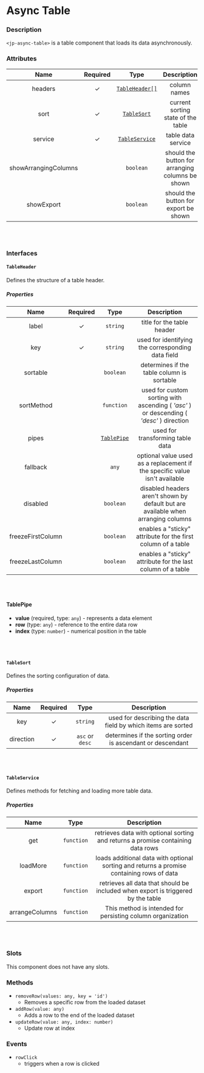 # Async Table

### Description

`<jp-async-table>` is a table component that loads its data asynchronously.

### Attributes

| **Name** | **Required** | **Type** | **Description** |
| :----: | :----: | :----: | :---: |
| headers | ✓ | [`TableHeader[]`](#tableheader) | column names |
| sort | ✓ | [`TableSort`](#tablesort) | current sorting state of the table |
| service | ✓ | [`TableService`](#tableservice) | table data service |
| showArrangingColumns | | `boolean` | should the button for arranging columns be shown |
| showExport | | `boolean` | should the button for export be shown |

<br></br>

### Interfaces

#### `TableHeader`

Defines the structure of a table header.

##### Properties

| **Name** | **Required** | **Type** |**Description** |
| :----: | :----: | :----: | :---: |
| label | ✓ | `string` | title for the table header |
| key | ✓ |`string` | used for identifying the corresponding data field |
| sortable | | `boolean`| determines if the table column is sortable |
| sortMethod | | `function` | used for custom sorting with ascending ( *'asc'* ) or descending ( *'desc'* ) direction |
| pipes | |  [`TablePipe`](#tablepipe) | used for transforming table data |
| fallback | | `any` | optional value used as a replacement if the specific value isn't available |
| disabled | | `boolean` | disabled headers aren't shown by default but are available when arranging columns |  
| freezeFirstColumn  | | `boolean` | enables a "sticky" attribute for the first column of a table |
| freezeLastColumn  | | `boolean` | enables a "sticky" attribute for the last column of a table |

<br></br>

 #### TablePipe 
 - **value** (required, type: `any`) - represents a data element
 - **row** (type: `any`) - reference to the entire data row
 - **index** (type: `number`) - numerical position in the table

<br></br>

#### `TableSort`

Defines the sorting configuration of data.

##### Properties

| **Name** | **Required** | **Type** | **Description** |
| :----: | :----: | :----: | :---: |
| key | ✓ |`string` | used for describing the data field by which items are sorted |
| direction | ✓ |`asc` or `desc` | determines if the sorting order is ascendant or descendant |

<br></br>

#### `TableService`

 Defines methods for fetching and loading more table data.

##### Properties

| **Name** | **Type** | **Description** |
| :----: | :----: | :----: | 
| get | `function` | retrieves data with optional sorting and returns a promise containing data rows |
| loadMore | `function`| loads additional data with optional sorting and returns a promise containing rows of data |
| export | `function` | retrieves all data that should be included when export is triggered by the table |
| arrangeColumns | `function` | This method is intended for persisting column organization |

<br></br>

### Slots

This component does not have any slots.


### Methods

- `removeRow(values: any, key = 'id')`
  - Removes a specific row from the loaded dataset
- `addRow(value: any)`
  - Adds a row to the end of the loaded dataset
- `updateRow(value: any, index: number)`
  - Update row at index


### Events

- `rowClick`
    - triggers when a row is clicked
